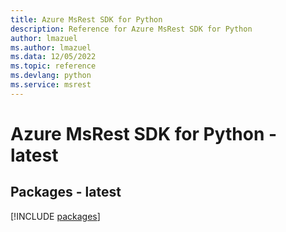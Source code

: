 ```yaml
---
title: Azure MsRest SDK for Python
description: Reference for Azure MsRest SDK for Python
author: lmazuel
ms.author: lmazuel
ms.data: 12/05/2022
ms.topic: reference
ms.devlang: python
ms.service: msrest
---
```

# Azure MsRest SDK for Python - latest
## Packages - latest
[!INCLUDE [packages](msrest-index.md)]